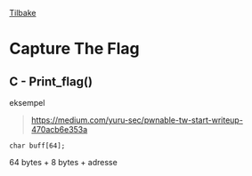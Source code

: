 <a href="../README.md">Tilbake</a>

# Capture The Flag

## C - Print_flag()

eksempel  
> https://medium.com/yuru-sec/pwnable-tw-start-writeup-470acb6e353a

`char buff[64];`

64 bytes + 8 bytes + adresse